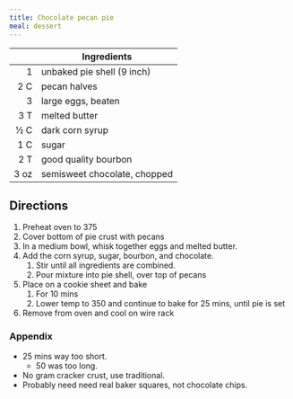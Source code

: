 ```yaml
---
title: Chocolate pecan pie
meal: dessert
---
```


|| Ingredients |
|-:|-|
1     | unbaked pie shell (9 inch)
2 C   | pecan halves
3     | large eggs, beaten
3 T   | melted butter
½ C   | dark corn syrup
1 C   | sugar
2 T   | good quality bourbon
3 oz  | semisweet chocolate, chopped

## Directions

1. Preheat oven to 375
2. Cover bottom of pie crust with pecans
3. In a medium bowl, whisk together eggs and melted butter.
4. Add the corn syrup, sugar, bourbon, and chocolate.
	1. Stir until all ingredients are combined.
	2. Pour mixture into pie shell, over top of pecans
5. Place on a cookie sheet and bake
	1. For 10 mins
	2. Lower temp to 350 and continue to bake for 25 mins, until pie is set
6. Remove from oven and cool on wire rack

### Appendix

* 25 mins way too short.
	* 50 was too long.
* No gram cracker crust, use traditional.
* Probably need need real baker squares, not chocolate chips.

